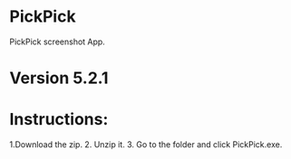 # PickPick
PickPick screenshot App.
# Version 5.2.1
# Instructions:
1.Download the zip.
2. Unzip it.
3. Go to the folder and click PickPick.exe.
